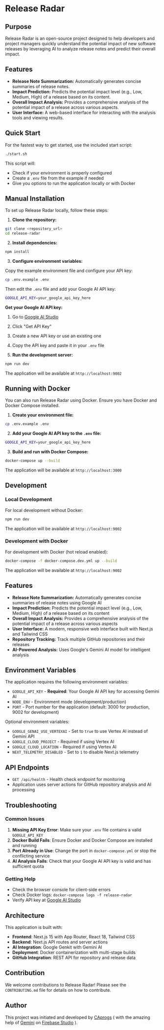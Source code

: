 # Release Radar

## Purpose

Release Radar is an open-source project designed to help developers and project managers quickly understand the potential impact of new software releases by leveraging AI to analyze release notes and predict their overall impact.

## Features

- **Release Note Summarization:** Automatically generates concise summaries of release notes.
- **Impact Prediction:** Predicts the potential impact level (e.g., Low, Medium, High) of a release based on its content.
- **Overall Impact Analysis:** Provides a comprehensive analysis of the potential impact of a release across various aspects.
- **User Interface:** A web-based interface for interacting with the analysis tools and viewing results.

## Quick Start

For the fastest way to get started, use the included start script:

```bash
./start.sh
```

This script will:
- Check if your environment is properly configured
- Create a `.env` file from the example if needed
- Give you options to run the application locally or with Docker

## Manual Installation

To set up Release Radar locally, follow these steps:

1. **Clone the repository:**

```bash
git clone <repository_url>
cd release-radar
```

2. **Install dependencies:**

```bash
npm install
```

3. **Configure environment variables:**

Copy the example environment file and configure your API key:

```bash
cp .env.example .env
```

Then edit the `.env` file and add your Google AI API key:

```bash
GOOGLE_API_KEY=your_google_api_key_here
```

**Get your Google AI API key:**
1. Go to [Google AI Studio](https://ai.google.dev/)
2. Click "Get API Key"
3. Create a new API key or use an existing one
4. Copy the API key and paste it in your `.env` file

4. **Run the development server:**

```bash
npm run dev
```

The application will be available at `http://localhost:9002`

## Running with Docker

You can also run Release Radar using Docker. Ensure you have Docker and Docker Compose installed.

1. **Create your environment file:**

```bash
cp .env.example .env
```

2. **Add your Google AI API key to the `.env` file:**

```bash
GOOGLE_API_KEY=your_google_api_key_here
```

3. **Build and run with Docker Compose:**

```bash
docker-compose up --build
```

The application will be available at `http://localhost:3000`

## Development

### Local Development
For local development without Docker:

```bash
npm run dev
```

The application will be available at `http://localhost:9002`

### Development with Docker
For development with Docker (hot reload enabled):

```bash
docker-compose -f docker-compose.dev.yml up --build
```

The application will be available at `http://localhost:9002`

## Features

- **Release Note Summarization:** Automatically generates concise summaries of release notes using Google AI
- **Impact Prediction:** Predicts the potential impact level (e.g., Low, Medium, High) of a release based on its content
- **Overall Impact Analysis:** Provides a comprehensive analysis of the potential impact of a release across various aspects
- **User Interface:** A modern, responsive web interface built with Next.js and Tailwind CSS
- **Repository Tracking:** Track multiple GitHub repositories and their releases
- **AI-Powered Analysis:** Uses Google's Gemini AI model for intelligent analysis

## Environment Variables

The application requires the following environment variables:

- `GOOGLE_API_KEY` - **Required**: Your Google AI API key for accessing Gemini AI
- `NODE_ENV` - Environment mode (development/production)
- `PORT` - Port number for the application (default: 3000 for production, 9002 for development)

Optional environment variables:
- `GOOGLE_GENAI_USE_VERTEXAI` - Set to `true` to use Vertex AI instead of Gemini API
- `GOOGLE_CLOUD_PROJECT` - Required if using Vertex AI
- `GOOGLE_CLOUD_LOCATION` - Required if using Vertex AI
- `NEXT_TELEMETRY_DISABLED` - Set to `1` to disable Next.js telemetry

## API Endpoints

- `GET /api/health` - Health check endpoint for monitoring
- Application uses server actions for GitHub repository analysis and AI processing

## Troubleshooting

### Common Issues

1. **Missing API Key Error**: Make sure your `.env` file contains a valid `GOOGLE_API_KEY`
2. **Docker Build Fails**: Ensure Docker and Docker Compose are installed and running
3. **Port Already in Use**: Change the port in `docker-compose.yml` or stop the conflicting service
4. **AI Analysis Fails**: Check that your Google AI API key is valid and has sufficient quota

### Getting Help

- Check the browser console for client-side errors
- Check Docker logs: `docker-compose logs -f release-radar`
- Verify API key at [Google AI Studio](https://ai.google.dev/)

## Architecture

This application is built with:
- **Frontend**: Next.js 15 with App Router, React 18, Tailwind CSS
- **Backend**: Next.js API routes and server actions
- **AI Integration**: Google Genkit with Gemini AI
- **Deployment**: Docker containerization with multi-stage builds
- **GitHub Integration**: REST API for repository and release data

## Contribution

We welcome contributions to Release Radar! Please see the `CONTRIBUTING.md` file for details on how to contribute.

## Author

This project was initiated and developed by [CAprogs](https://github.com/CAprogs) ( with the amazing help of [Gemini](https://gemini.google.com/?hl=fr) on [Firebase Studio](https://firebase.studio/) ).

